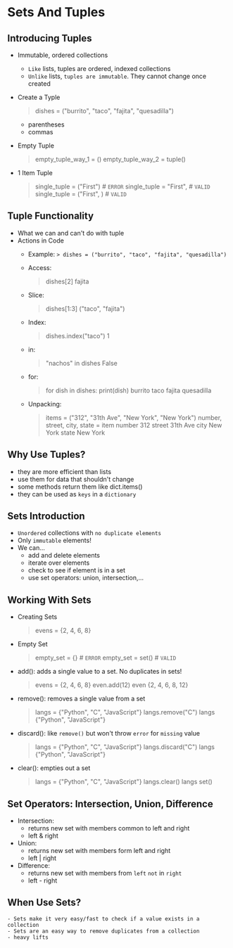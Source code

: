 # Sets And Tuples

## Introducing Tuples
- Immutable, ordered collections
    - `Like` lists, tuples are ordered, indexed collections
    - `Unlike` lists, `tuples are immutable`. They cannot change once created

- Create a Typle
    > dishes = ("burrito", "taco", "fajita", "quesadilla")
    - parentheses
    - commas

- Empty Tuple
    > empty_tuple_way_1 = ()
    > empty_tuple_way_2 = tuple()

- 1 Item Tuple
    > single_tuple = ("First") # `ERROR`
    > single_tuple = "First", # `VALID`
    > single_tuple = ("First", ) # `VALID`

## Tuple Functionality
- What we can and can't do with tuple
- Actions in Code
    - Example: `> dishes = ("burrito", "taco", "fajita", "quesadilla")`
    - Access: 
        > dishes[2]
        fajita

    - Slice:
        > dishes[1:3]
        ("taco", "fajita")

    - Index:
        > dishes.index("taco")
        1

    - in:
        > "nachos" in dishes
        False
    - for:
        > for dish in dishes:
            print(dish)
        burrito
        taco
        fajita
        quesadilla
    
    - Unpacking:
        > items = ("312", "31th Ave", "New York", "New York")
        > number, street, city, state = item
        > number
        312
        > street
        31th Ave
        > city
        New York
        > state
        New York

## Why Use Tuples?
- they are more efficient than lists
- use them for data that shouldn't change
- some methods return them like dict.items()
- they can be used as `keys` in a `dictionary`

## Sets Introduction
- `Unordered` collections with `no duplicate elements`
- Only `immutable` elements!
- We can...
    - add and delete elements
    - iterate over elements
    - check to see if element is in a set
    - use set operators: union, intersection,...

## Working With Sets
- Creating Sets
    > evens = {2, 4, 6, 8}
- Empty Set
    > empty_set = {} # `ERROR`
    > empty_set = set() # `VALID`
- add(): adds a single value to a set. No duplicates in sets!
    > evens = {2, 4, 6, 8}
    > even.add(12)
    > even
    {2, 4, 6, 8, 12}
- remove(): removes a single value from a set
    > langs = {"Python", "C", "JavaScript"}
    > langs.remove("C")
    > langs
    {"Python", "JavaScript"}
- discard(): like `remove()` but won't throw `error` for `missing` value
    > langs = {"Python", "C", "JavaScript"}
    > langs.discard("C")
    > langs
    {"Python", "JavaScript"}
- clear(): empties out a set
    > langs = {"Python", "C", "JavaScript"}
    > langs.clear()
    > langs
    set()

## Set Operators: Intersection, Union, Difference
- Intersection: 
    - returns new set with members common to left and right
    - left & right
- Union: 
    - returns new set with members form left and right
    - left | right
- Difference: 
    - returns new set with members from `left` `not` in `right`
    - left - right

## When Use Sets?
    - Sets make it very easy/fast to check if a value exists in a collection
    - Sets are an easy way to remove duplicates from a collection
    - heavy lifts